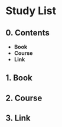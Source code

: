 # Study List

## 0. Contents
- **Book**
- **Course**
- **Link**

## 1. Book

## 2. Course

## 3. Link
